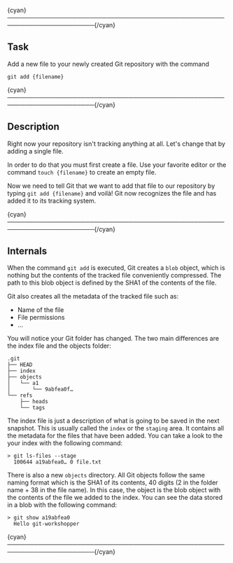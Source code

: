 {cyan}──────────────────────────────────────────────────────────────────────{/cyan}

## Task

Add a new file to your newly created Git repository with the command
```
git add {filename}
```

{cyan}──────────────────────────────────────────────────────────────────────{/cyan}

## Description

Right now your repository isn't tracking anything at all. Let's change that by adding a single file.

In order to do that you must first create a file. Use your favorite editor or the command `touch {filename}` to create an empty file.

Now we need to tell Git that we want to add that file to our repository by typing `git add {filename}` and voilà! Git now recognizes the file and has added it to its tracking system.

{cyan}──────────────────────────────────────────────────────────────────────{/cyan}

## Internals

When the command `git add` is executed, Git creates a `blob` object, which is nothing but the contents of the tracked file conveniently compressed. The path to this blob object is defined by the SHA1 of the contents of the file.

Git also creates all the metadata of the tracked file such as:
* Name of the file
* File permissions
* ...

You will notice your Git folder has changed. The two main differences are the index file and the objects folder:

```
.git
├── HEAD
├── index
├── objects
│   └── a1
│       └── 9abfea0f…
└── refs
    ├── heads
    └── tags
```

The index file is just a description of what is going to be saved in the next snapshot. This is usually called the `index` or the `staging` area. It contains all the metadata for the files that have been added. You can take a look to the your index with the following command:

```
> git ls-files --stage
  100644 a19abfea0… 0 file.txt
```

There is also a new `objects` directory. All Git objects follow the same naming format which is the SHA1 of its contents, 40 digits (2 in the folder name + 38 in the file name). In this case, the object is the blob object with the contents of the file we added to the index. You can see the data stored in a blob with the following command:

```
> git show a19abfea0
  Hello git-workshopper
```
{cyan}──────────────────────────────────────────────────────────────────────{/cyan}
